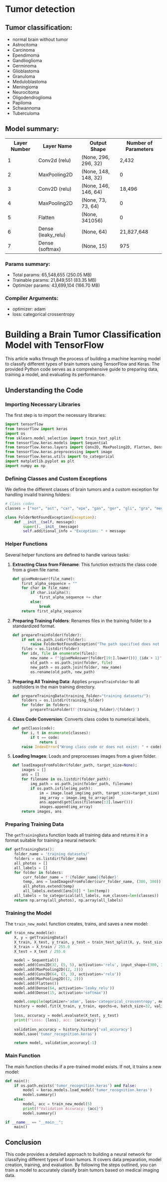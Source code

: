 # Tumor detection
## Tumor classification:
* normal brain without tumor
* Astrocitoma
* Carcinoma
* Ependimoma
* Gandlioglioma
* Germinoma 
* Glioblastoma 
* Granuloma 
* Meduloblastoma
* Meningioma 
* Neurocitoma 
* Oligodendroglioma 
* Papiloma 
* Schwannoma
* Tuberculoma

## Model summary:

<table>
    <tr>
        <th>Layer Number</th>
        <th>Layer Name</th>
        <th>Output Shape</th>
        <th>Number of Parameters</th>
    </tr>
    <tr>
        <td>1</td>
        <td>Conv2d (relu)</td>
        <td>(None, 296, 296, 32)</td>
        <td>2,432</td>
    </tr>
    <tr>
        <td>2</td>
        <td>MaxPooling2D</td>
        <td>(None, 148, 148, 32)</td>
        <td>0</td>
    </tr>
    <tr>
        <td>3</td>
        <td>Conv2D (relu)</td>
        <td>(None, 146, 146, 64)</td>
        <td>18,496</td>
    </tr>
    <tr>
        <td>4</td>
        <td>MaxPooling2D</td>
        <td>(None, 73, 73, 64)</td>
        <td>0</td>
    </tr>
    <tr>
        <td>5</td>
        <td>Flatten</td>
        <td>(None, 341056)</td>
        <td>0</td>
    </tr>
    <tr>
        <td>6</td>
        <td>Dense (leaky_relu)</td>
        <td>(None, 64)</td>
        <td>21,827,648</td>
    </tr>
    <tr>
        <td>7</td>
        <td>Dense (softmax)</td>
        <td>(None, 15)</td>
        <td>975</td>
    </tr>
</table>

### Params summary:
* Total params: 65,548,655 (250.05 MB)<br>
* Trainable params: 21,849,551 (83.35 MB)<br>
* Optimizer params: 43,699,104 (166.70 MB)<br>

### Compiler Arguments:
* optimizer: adam
* loss: categorical crossentropy

# Building a Brain Tumor Classification Model with TensorFlow

This article walks through the process of building a machine learning model to classify different types of brain tumors using TensorFlow and Keras. The provided Python code serves as a comprehensive guide to preparing data, training a model, and evaluating its performance.

## Understanding the Code

### Importing Necessary Libraries

The first step is to import the necessary libraries:

```python
import tensorflow
from tensorflow import keras
import os
from sklearn.model_selection import train_test_split
from tensorflow.keras.models import Sequential
from tensorflow.keras.layers import Conv2D, MaxPooling2D, Flatten, Dense
from tensorflow.keras.preprocessing import image
from tensorflow.keras.utils import to_categorical
import matplotlib.pyplot as plt
import numpy as np
```

### Defining Classes and Custom Exceptions

We define the different classes of brain tumors and a custom exception for handling invalid training folders:

```python
# Class codes
classes = ["nor", "ast", "car", "epe", "gan", "ger", "gli", "gra", "med", "men", "neu", "oli", "pap", "sch", "tub"]

class FolderNotFoundException(Exception):
    def __init__(self, message):
        super().__init__(message)
        self.additional_info = "Exception: " + message
```

### Helper Functions

Several helper functions are defined to handle various tasks:

1. **Extracting Class from Filename**: This function extracts the class code from a given file name.
   
    ```python
    def giveMeAnswer(file_name):
        first_alpha_sequence = ""
        for char in file_name:
            if char.isalpha():
                first_alpha_sequence += char
            else:
                break
        return first_alpha_sequence
    ```

2. **Preparing Training Folders**: Renames files in the training folder to a standardized format.

    ```python
    def prepareTrainFolder(folder):
        if not os.path.isdir(folder):
            raise FolderNotFoundException("The path specified does not exist or is not a folder.")
        files = os.listdir(folder)
        for idx, file in enumerate(files):
            new_name = f"{giveMeAnswer(folder[19:].lower())}_{idx + 1}"
            old_path = os.path.join(folder, file)
            new_path = os.path.join(folder, new_name)
            os.rename(old_path, new_path)
    ```

3. **Preparing All Training Data**: Applies `prepareTrainFolder` to all subfolders in the main training directory.

    ```python
    def prepareTrainingData(training_folder="training datasets/"):
        folders = os.listdir(training_folder)
        for folder in folders:
            prepareTrainFolder(f'{training_folder}/{folder}')
    ```

4. **Class Code Conversion**: Converts class codes to numerical labels.

    ```python
    def getClass(code):
        for i, t in enumerate(classes):
            if t == code:
                return i
        raise IndexError("Wrong class code or does not exist: " + code)
    ```

5. **Loading Images**: Loads and preprocesses images from a given folder.

    ```python
    def loadImagesFromFolder(folder_path, target_size=None):
        images = []
        ans = []
        for filename in os.listdir(folder_path):
            img_path = os.path.join(folder_path, filename)
            if os.path.isfile(img_path):
                im = image.load_img(img_path, target_size=target_size)
                img_array = image.img_to_array(im)
                ans.append(getClass(filename[:3].lower()))
                images.append(img_array)
        return images, ans
    ```

### Preparing Training Data

The `getTrainingData` function loads all training data and returns it in a format suitable for training a neural network:

```python
def getTrainingData():
    folder_name = 'training datasets/'
    folders = os.listdir(folder_name)
    all_photos = []
    all_labels = []
    for folder in folders:
        curr_folder_name = f'{folder_name}{folder}'
        temp, ans = loadImagesFromFolder(curr_folder_name, (300, 300))
        all_photos.extend(temp)
        all_labels.extend([ans[0]] * len(temp))
    all_labels = to_categorical(all_labels, num_classes=len(classes))
    return np.array(all_photos), np.array(all_labels)
```

### Training the Model

The `train_new_model` function creates, trains, and saves a new model:

```python
def train_new_model(e):
    X, y = getTrainingData()
    X_train, X_test, y_train, y_test = train_test_split(X, y, test_size=0.2, random_state=42)
    X_train = X_train / 255.0
    X_test = X_test / 255.0

    model = Sequential()
    model.add(Conv2D(32, (5, 5), activation='relu', input_shape=(300, 300, 3)))
    model.add(MaxPooling2D((2, 2)))
    model.add(Conv2D(64, (3, 3), activation='relu'))
    model.add(MaxPooling2D((2, 2)))
    model.add(Flatten())
    model.add(Dense(64, activation='leaky_relu'))
    model.add(Dense(15, activation='softmax'))

    model.compile(optimizer='adam', loss='categorical_crossentropy', metrics=['accuracy'])
    history = model.fit(X_train, y_train, epochs=e, batch_size=32, validation_data=(X_test, y_test))
    
    loss, accuracy = model.evaluate(X_test, y_test)
    print(f"Loss: {loss}, acc: {accuracy}")
    
    validation_accuracy = history.history['val_accuracy']
    model.save('tumor_recognition.keras')

    return model, validation_accuracy[-1]
```

### Main Function

The main function checks if a pre-trained model exists. If not, it trains a new model:

```python
def main():
    if os.path.exists('tumor_recognition.keras') and False:
        model = keras.models.load_model('tumor_recognition.keras')
        model.summary()
    else:
        model, acc = train_new_model(5)
        print(f"Validation Accuracy: {acc}")
        model.summary()

if __name__ == "__main__":
    main()
```

## Conclusion

This code provides a detailed approach to building a neural network for classifying different types of brain tumors. It covers data preparation, model creation, training, and evaluation. By following the steps outlined, you can train a model to accurately classify brain tumors based on medical imaging data.


